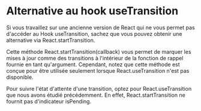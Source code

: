 # Alternative au hook useTransition

Si vous travaillez sur une ancienne version de React qui ne vous permet pas d'accéder au Hook useTransition, sachez que vous pouvez obtenir une alternative via React.startTransition.

Cette méthode React.startTransition(callback) vous permet de marquer les mises à jour comme des transitions à l'intérieur de la fonction de rappel fournie en tant qu'argument. Cependant, notez que cette méthode est conçue pour être utilisée seulement lorsque React.useTransition n'est pas disponible.

Pour suivre l'état d'attente d'une transition, optez pour React.useTransition que nous avons étudié précédemment. En effet, React.startTransition ne fournit pas d'indicateur isPending.
